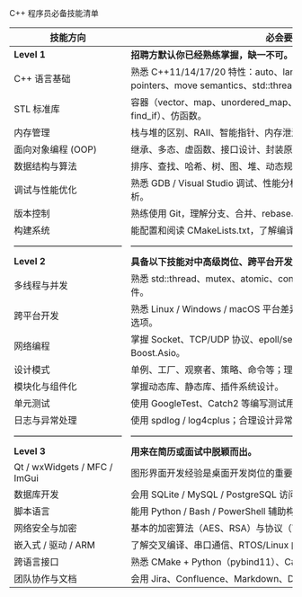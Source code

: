 C++ 程序员必备技能清单



技能方向 | 必会要点
-- | --
**Level 1** | **招聘方默认你已经熟练掌握，缺一不可。**
C++ 语言基础 | 熟悉 C++11/14/17/20 特性：auto、lambda、constexpr、smart pointers、move semantics、std::thread 等。
STL 标准库 | 容器（vector、map、unordered_map、set）、迭代器、算法（sort、find_if）、仿函数。
内存管理 | 栈与堆的区别、RAII、智能指针、内存泄漏分析工具（如 Valgrind）。
面向对象编程 (OOP) | 继承、多态、虚函数、接口设计、封装原则。
数据结构与算法 | 排序、查找、哈希、树、图、堆、动态规划等。能写出高效的算法实现。
调试与性能优化 | 熟悉 GDB / Visual Studio 调试、性能分析（perf、VTune）、时间复杂度分析。
版本控制 | 熟练使用 Git，理解分支、合并、rebase、提交规范。
构建系统 | 能配置和阅读 CMakeLists.txt，了解编译、链接、依赖管理。
 ———————————— | ——————————————————————————————————
**Level 2** | **具备以下技能对中高级岗位、跨平台开发尤为重要。**
多线程与并发 | 熟悉 std::thread、mutex、atomic、condition_variable，理解死锁与竞态条件。
跨平台开发 | 熟悉 Linux / Windows / macOS 平台差异；掌握 GCC / Clang / MSVC 编译选项。
网络编程 | 掌握 Socket、TCP/UDP 协议、epoll/select、多线程 I/O；了解 Boost.Asio。
设计模式 | 单例、工厂、观察者、策略、命令等；理解其在大型项目中的应用。
模块化与组件化 | 掌握动态库、静态库、插件系统设计。
单元测试 | 使用 GoogleTest、Catch2 等编写测试用例；掌握持续集成基础。
日志与异常处理 | 使用 spdlog / log4cplus；合理设计异常机制与错误恢复逻辑。
 ———————————— | ——————————————————————————————————
**Level 3** | **用来在简历或面试中脱颖而出。**
Qt / wxWidgets / MFC / ImGui | 图形界面开发经验是桌面开发岗位的重要加分项。
数据库开发 | 会用 SQLite / MySQL / PostgreSQL 访问接口，理解 ORM 框架。
脚本语言 | 能用 Python / Bash / PowerShell 辅助构建与自动化。
网络安全与加密 | 基本的加密算法（AES、RSA）与协议（TLS/SSL）。
嵌入式 / 驱动 / ARM | 了解交叉编译、串口通信、RTOS/Linux 内核模块开发。
跨语言接口 | 熟悉 CMake + Python（pybind11）、C# P/Invoke、JNI。
团队协作与文档 | 会用 Jira、Confluence、Markdown、Doxygen；具备工程化思维。